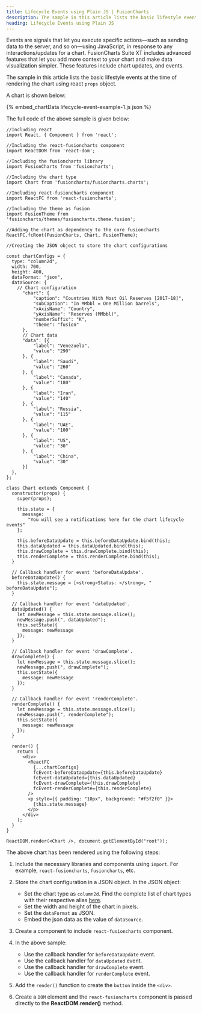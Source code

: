 ```yaml
---
title: Lifecycle Events using Plain JS | FusionCharts
description: The sample in this article lists the basic lifestyle events at the time of rendering the chart.
heading: Lifecycle Events using Plain JS
---
```


Events are signals that let you execute specific actions—such as sending data to the server, and so on—using JavaScript, in response to any interactions/updates for a chart. FusionCharts Suite XT includes advanced features that let you add more context to your chart and make data visualization simpler. These features include chart updates, and events.

The sample in this article lists the basic lifestyle events at the time of rendering the chart using react `props` object.

A chart is shown below:

{% embed_chartData lifecycle-event-example-1.js json %}

The full code of the above sample is given below:

```
//Including react
import React, { Component } from 'react';

//Including the react-fusioncharts component
import ReactDOM from 'react-dom';

//Including the fusioncharts library
import FusionCharts from 'fusioncharts';

//Including the chart type
import Chart from 'fusioncharts/fusioncharts.charts';

//Including react-fusioncharts component
import ReactFC from 'react-fusioncharts';

//Including the theme as fusion
import FusionTheme from 'fusioncharts/themes/fusioncharts.theme.fusion';

//Adding the chart as dependency to the core fusioncharts
ReactFC.fcRoot(FusionCharts, Chart, FusionTheme);

//Creating the JSON object to store the chart configurations

const chartConfigs = {
  type: "column2d",
  width: 700,
  height: 400,
  dataFormat: "json",
  dataSource: {
    // Chart configuration
      "chart": {
          "caption": "Countries With Most Oil Reserves [2017-18]",
          "subCaption": "In MMbbl = One Million barrels",
          "xAxisName": "Country",
          "yAxisName": "Reserves (MMbbl)",
          "numberSuffix": "K",
          "theme": "fusion"
      },
      // Chart data
      "data": [{
          "label": "Venezuela",
          "value": "290"
      }, {
          "label": "Saudi",
          "value": "260"
      }, {
          "label": "Canada",
          "value": "180"
      }, {
          "label": "Iran",
          "value": "140"
      }, {
          "label": "Russia",
          "value": "115"
      }, {
          "label": "UAE",
          "value": "100"
      }, {
          "label": "US",
          "value": "30"
      }, {
          "label": "China",
          "value": "30"
      }]
  },
};

class Chart extends Component {
  constructor(props) {
    super(props);

    this.state = {
      message:
        "You will see a notifications here for the chart lifecycle events"
    };

    this.beforeDataUpdate = this.beforeDataUpdate.bind(this);
    this.dataUpdated = this.dataUpdated.bind(this);
    this.drawComplete = this.drawComplete.bind(this);
    this.renderComplete = this.renderComplete.bind(this);
  }

  // Callback handler for event 'beforeDataUpdate'.
  beforeDataUpdate() {
    this.state.message = [<strong>Status: </strong>, " beforeDataUpdate"];
  }

  // Callback handler for event 'dataUpdated'.
  dataUpdated() {
    let newMessage = this.state.message.slice();
    newMessage.push(", dataUpdated");
    this.setState({
      message: newMessage
    });
  }

  // Callback handler for event 'drawComplete'.
  drawComplete() {
    let newMessage = this.state.message.slice();
    newMessage.push(", drawComplete");
    this.setState({
      message: newMessage
    });
  }

  // Callback handler for event 'renderComplete'.
  renderComplete() {
    let newMessage = this.state.message.slice();
    newMessage.push(", renderComplete");
    this.setState({
      message: newMessage
    });
  }

  render() {
    return (
      <div>
        <ReactFC
          {...chartConfigs}
          fcEvent-beforeDataUpdate={this.beforeDataUpdate}
          fcEvent-dataUpdated={this.dataUpdated}
          fcEvent-drawComplete={this.drawComplete}
          fcEvent-renderComplete={this.renderComplete}
        />
        <p style={{ padding: "10px", background: "#f5f2f0" }}>
          {this.state.message}
        </p>
      </div>
    );
  }
}

ReactDOM.render(<Chart />, document.getElementById("root"));
```

The above chart has been rendered using the following steps:

1. Include the necessary libraries and components using `import`. For example, `react-fusioncharts`, `fusioncharts`, etc.

2. Store the chart configuration in a JSON object. In the JSON object:
    * Set the chart type as `column2d`. Find the complete list of chart types with their respective alias [here](https://www.fusioncharts.com/dev/chart-guide/list-of-charts).
    * Set the width and height of the chart in pixels. 
    * Set the `dataFormat` as JSON.
    * Embed the json data as the value of `dataSource`.

3. Create a component to include `react-fusioncharts` component.

4. In the above sample:
	* Use the callback handler for `beforeDataUpdate` event.
	* Use the callback handler for `dataUpdated` event.
	* Use the callback handler for `drawComplete` event.
	* Use the callback handler for `renderComplete` event.

5. Add the `render()` function to create the `button` inside the `<div>`.

6. Create a `DOM` element and the `react-fusioncharts` component is passed directly to the **ReactDOM.render()** method.